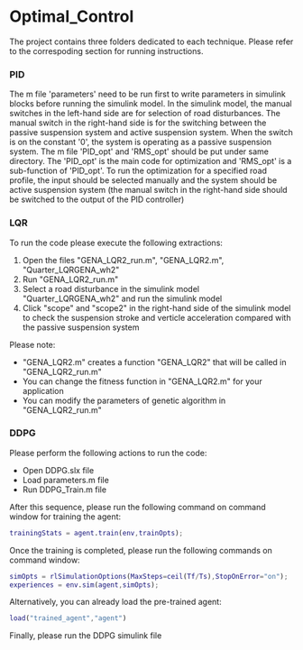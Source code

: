 # Optimal_Control

The project contains three folders dedicated to each technique. Please refer to the correspoding section for running instructions.

### PID 
The m file 'parameters' need to be run first to write parameters in simulink blocks before running the simulink model.
In the simulink model, the manual switches in the left-hand side are for selection of road disturbances. The manual switch in the right-hand 
side is for the switching between the passive suspension system and active suspension system. When the switch is on the constant '0', the system
is operating as a passive suspension system.
The m file 'PID_opt' and 'RMS_opt' should be put under same directory. The 'PID_opt' is the main code for optimization and 'RMS_opt' is a sub-function
of 'PID_opt'. To run the optimization for a specified road profile, the input should be selected manually and the system should be active suspension
system (the manual switch in the right-hand side should be switched to the output of the PID controller)

### LQR

To run the code please execute the following extractions:
1. Open the files "GENA_LQR2_run.m", "GENA_LQR2.m", "Quarter_LQRGENA_wh2"
2. Run "GENA_LQR2_run.m"
3. Select a road disturbance in the simulink model "Quarter_LQRGENA_wh2" and run the simulink model
4. Click "scope" and "scope2" in the right-hand side of the simulink model to check the suspension stroke and verticle acceleration compared with the passive suspension system

Please note:
- "GENA_LQR2.m" creates a function "GENA_LQR2" that will be called in "GENA_LQR2_run.m"
- You can change the fitness function in "GENA_LQR2.m" for your application 
- You can modify the parameters of genetic algorithm in "GENA_LQR2_run.m"

### DDPG
Please perform the following actions to run the code:
- Open DDPG.slx file
- Load parameters.m file
- Run DDPG_Train.m file

After this sequence, please run the following command on command window for training the agent:
```Matlab
trainingStats = agent.train(env,trainOpts);
```

Once the training is completed, please run the following commands on command window:
```Matlab
simOpts = rlSimulationOptions(MaxSteps=ceil(Tf/Ts),StopOnError="on");
experiences = env.sim(agent,simOpts);
```

Alternatively, you can already load the pre-trained agent:
```Matlab
load("trained_agent","agent")
```

Finally, please run the DDPG simulink file
